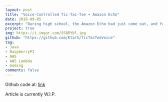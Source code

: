 ```yaml
---
layout: post
title: "Voice-Controlled Tic-Tac-Toe + Amazon Echo"
date: 2016-09-05
excerpt: "During high school, the Amazon Echo had just come out, and for my school's science fair I wanted to make a voice-controlled tic tac toe game... so I did!"
project: true
img: https://i.imgur.com/5S8RYbl.jpg
github: "https://github.com/Ktar5/TicTacToeVoice"
tag: 
- Java
- RaspberryPI
- AWS
- AWS Lambda
- Gaming
comments: false
---
```


Github code at: [link](https://github.com/Ktar5/TicTacToeVoice)

Article is currently W.I.P.